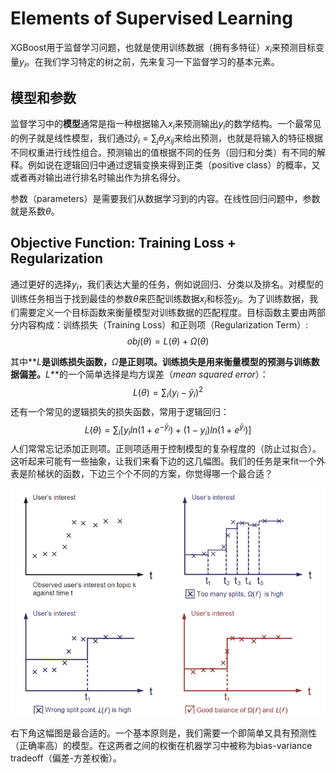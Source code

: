 # Elements of Supervised Learning

XGBoost用于监督学习问题，也就是使用训练数据（拥有多特征）$x_i$来预测目标变量$y_i$。在我们学习特定的树之前，先来复习一下监督学习的基本元素。

## 模型和参数

监督学习中的**模型**通常是指一种根据输入$x_i$来预测输出$y_i$的数学结构。一个最常见的例子就是线性模型，我们通过$\hat y_i=\sum_j \theta_j x_{ij}$来给出预测，也就是将输入的特征根据不同权重进行线性组合。预测输出的值根据不同的任务（回归和分类）有不同的解释。例如说在逻辑回归中通过逻辑变换来得到正类（positive class）的概率，又或者再对输出进行排名时输出作为排名得分。

参数（parameters）是需要我们从数据学习到的内容。在线性回归问题中，参数就是系数$\theta$。

## Objective Function: Training Loss + Regularization

通过更好的选择$y_i$，我们表达大量的任务，例如说回归、分类以及排名。对模型的训练任务相当于找到最佳的参数$\theta$来匹配训练数据$x_i$和标签$y_i$。为了训练数据，我们需要定义一个目标函数来衡量模型对训练数据的匹配程度。目标函数主要由两部分内容构成：训练损失（Training Loss）和正则项（Regularization Term）:
$$obj(\theta) = L(\theta) + \Omega(\theta)$$

其中**$L$**是训练损失函数，**$\Omega$**是正则项。训练损失是用来衡量模型的预测与训练数据偏差。**$L$**的一个简单选择是均方误差（*mean squared error*）：
$$L(\theta)=\sum_i (y_i-\hat y_i)^2$$
还有一个常见的逻辑损失的损失函数，常用于逻辑回归：
$$L(\theta)=\sum_i[y_i ln(1+e^{-\hat y_i}) + (1-y_i) ln(1+e^{\hat y_i})]$$
人们常常忘记添加正则项。正则项适用于控制模型的复杂程度的（防止过拟合）。这听起来可能有一些抽象，让我们来看下边的这几幅图。我们的任务是来fit一个外表是阶梯状的函数，下边三个个不同的方案，你觉得哪一个最合适？

![regularization_term.png](regularization_term.png)

右下角这幅图是最合适的。一个基本原则是，我们需要一个即简单又具有预测性（正确率高）的模型。在这两者之间的权衡在机器学习中被称为bias-variance tradeoff（偏差-方差权衡）。